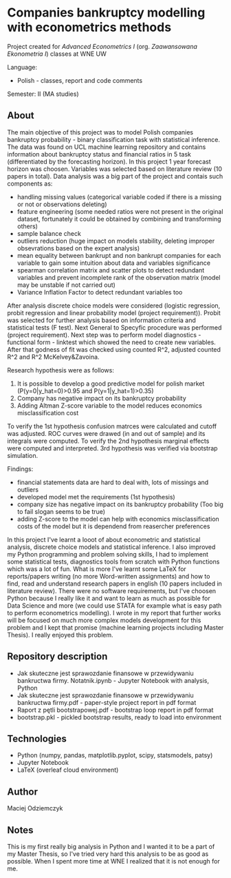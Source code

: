 # Companies bankruptcy modelling with econometrics methods
Project created for *Advanced Econometrics I* (org. *Zaawansowana Ekonometria I*) classes at WNE UW

Language: 
 * Polish - classes, report and code comments

Semester: II (MA studies)

## About
The main objective of this project was to model Polish companies bankruptcy probability - binary classification task with statistical inference. The data was found on UCL machine learning repository and contains information about bankruptcy status and financial ratios in 5 task (differentiated by the forecasting horizon). In this project 1 year forecast horizon was choosen. Variables was selected based on literature review (10 papers in total). Data analysis was a big part of the project and contais such components as:
* handling missing values (categorical variable coded if there is a missing or not or observations deleting)
* feature engineering (some needed ratios were not present in the original dataset, fortunately it could be obtained by combining and transforming others)
* sample balance check
* outliers reduction (huge impact on models stability, deleting improper obsevrations based on the expert analysis)
* mean equality between bankrupt and non bankrupt companies for each variable to gain some intuition about data and variables significance
* spearman correlation matrix and scatter plots to detect redundant variables and prevent incomplete rank of the observation matrix (model may be unstable if not carried out)
* Variance Inflation Factor to detect redundant variables too

After analysis discrete choice models were considered (logistic regression, probit regression and linear probability model (project requirement)). Probit was selected for further analysis based on information criteria and statistical tests (F test). Next General to Specyfic procedure was performed (project requirement). Next step was to perform model diagnostics - functional form - linktest which showed the need to create new variables. After that godness of fit was checked using counted R^2, adjusted counted R^2 and R^2 McKelvey&Zavoina.

Research hypothesis were as follows:
1. It is possible to develop a good predictive model for polish market (P(y=0|y_hat=0)>0.95 and P(y=1|y_hat=1)>0.35)
2. Company has negative impact on its bankruptcy probability
3. Adding Altman Z-score variable to the model reduces economics misclassification cost

To verify the 1st hypothesis confusion matrces were calculated and cutoff was adjusted. ROC curves were drawed (in and out of sample) and its integrals were computed. To verify the 2nd hypothesis marginal effects were computed and interpreted. 3rd hypothesis was verified via bootstrap simulation.

Findings:
 * financial statements data are hard to deal with, lots of missings and outliers
 * developed model met the requirements (1st hypothesis)
 * company size has negative impact on its bankruptcy probability (Too big to fail slogan seems to be true)
 * adding Z-score to the model can help with economics misclassification costs of the model but it is dependend from reasercher preferences

In this project I've learnt a looot of about econometric and statistical analysis, discrete choice models and statistical inference. I also improved my Python programming and problem solving skills, I had to implement some statistical tests, diagnostics tools from scratch with Python functions which was a lot of fun. What is more I've learnt some LaTeX for reports/papers writing (no more Word-written assignments) and how to find, read and understand research papers in english (10 papers included in literature review). There were no software requirements, but I've choosen Python because I really like it and want to learn as much as possible for Data Science and more (we could use STATA for example what is easy path to perform econometrics modelling). I wrote in my report that further works will be focused on much more complex models development for this problem and I kept that promise (machine learning projects including Master Thesis). I really enjoyed this problem.

## Repository description
 * Jak skuteczne jest sprawozdanie finansowe w przewidywaniu bankructwa firmy. Notatnik.ipynb - Jupyter Notebook with analysis, Python
 * Jak skuteczne jest sprawozdanie finansowe w przewidywaniu bankructwa firmy.pdf - paper-style project report in pdf format 
 * Raport z pętli bootstrapowej.pdf - bootstrap loop report in pdf format
 * bootstrap.pkl - pickled bootstrap results, ready to load into environment 

## Technologies
 * Python (numpy, pandas, matplotlib.pyplot, scipy, statsmodels, patsy)
 * Jupyter Notebook
 * LaTeX (overleaf cloud environment)

## Author
Maciej Odziemczyk

## Notes
This is my first really big analysis in Python and I wanted it to be a part of my Master Thesis, so I've tried very hard this analysis to be as good as possible. When I spent more time at WNE I realized that it is not enough for me.
